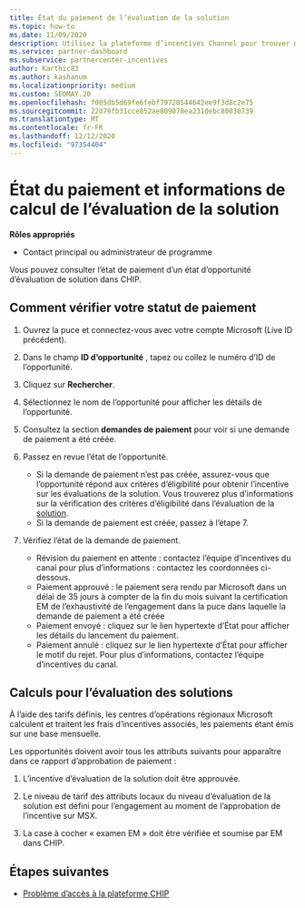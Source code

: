 ```yaml
---
title: État du paiement de l’évaluation de la solution
ms.topic: how-to
ms.date: 11/09/2020
description: Utilisez la plateforme d’incentives Channel pour trouver des informations sur les opportunités d’évaluation de solution, leurs calculs et leur statut de paiement.
ms.service: partner-dashboard
ms.subservice: partnercenter-incentives
author: Karthic83
ms.author: kashanum
ms.localizationpriority: medium
ms.custom: SEOMAY.20
ms.openlocfilehash: f005db5d69fe6febf79720544642ee9f3d8c2e75
ms.sourcegitcommit: 22d79fb31cce852ae809078ea2310ebc80030739
ms.translationtype: MT
ms.contentlocale: fr-FR
ms.lasthandoff: 12/12/2020
ms.locfileid: "97354404"
---
```

# <a name="solution-assessment-payment-status-and-calculation-info"></a>État du paiement et informations de calcul de l’évaluation de la solution

**Rôles appropriés**

- Contact principal ou administrateur de programme

Vous pouvez consulter l’état de paiement d’un état d’opportunité d’évaluation de solution dans CHIP.

## <a name="how-to-review-your-payment-status"></a>Comment vérifier votre statut de paiement

1. Ouvrez la puce et connectez-vous avec votre compte Microsoft (Live ID précédent).
2. Dans le champ **ID d’opportunité** , tapez ou collez le numéro d’ID de l’opportunité.
3. Cliquez sur **Rechercher**.
4. Sélectionnez le nom de l’opportunité pour afficher les détails de l’opportunité.
5. Consultez la section **demandes de paiement** pour voir si une demande de paiement a été créée.
6. Passez en revue l’état de l’opportunité.

    - Si la demande de paiement n’est pas créée, assurez-vous que l’opportunité répond aux critères d’éligibilité pour obtenir l’incentive sur les évaluations de la solution. Vous trouverez plus d’informations sur la vérification des critères d’éligibilité dans l’évaluation de la [solution](chip-solution-assessment.md).
    - Si la demande de paiement est créée, passez à l’étape 7.
7. Vérifiez l’état de la demande de paiement.

    - Révision du paiement en attente : contactez l’équipe d’incentives du canal pour plus d’informations : contactez les coordonnées ci-dessous.
    - Paiement approuvé : le paiement sera rendu par Microsoft dans un délai de 35 jours à compter de la fin du mois suivant la certification EM de l’exhaustivité de l’engagement dans la puce dans laquelle la demande de paiement a été créée
    -  Paiement envoyé : cliquez sur le lien hypertexte d’État pour afficher les détails du lancement du paiement.
    - Paiement annulé : cliquez sur le lien hypertexte d’État pour afficher le motif du rejet. Pour plus d’informations, contactez l’équipe d’incentives du canal.

## <a name="calculations-for-solutions-assessment"></a>Calculs pour l’évaluation des solutions

À l’aide des tarifs définis, les centres d’opérations régionaux Microsoft calculent et traitent les frais d’incentives associés, les paiements étant émis sur une base mensuelle.

Les opportunités doivent avoir tous les attributs suivants pour apparaître dans ce rapport d’approbation de paiement :

1. L’incentive d’évaluation de la solution doit être approuvée.

1. Le niveau de tarif des attributs locaux du niveau d’évaluation de la solution est défini pour l’engagement au moment de l’approbation de l’incentive sur MSX.
 
1. La case à cocher « examen EM » doit être vérifiée et soumise par EM dans CHIP.

## <a name="next-steps"></a>Étapes suivantes

- [Problème d’accès à la plateforme CHIP](chip-access-trouble.md) 
